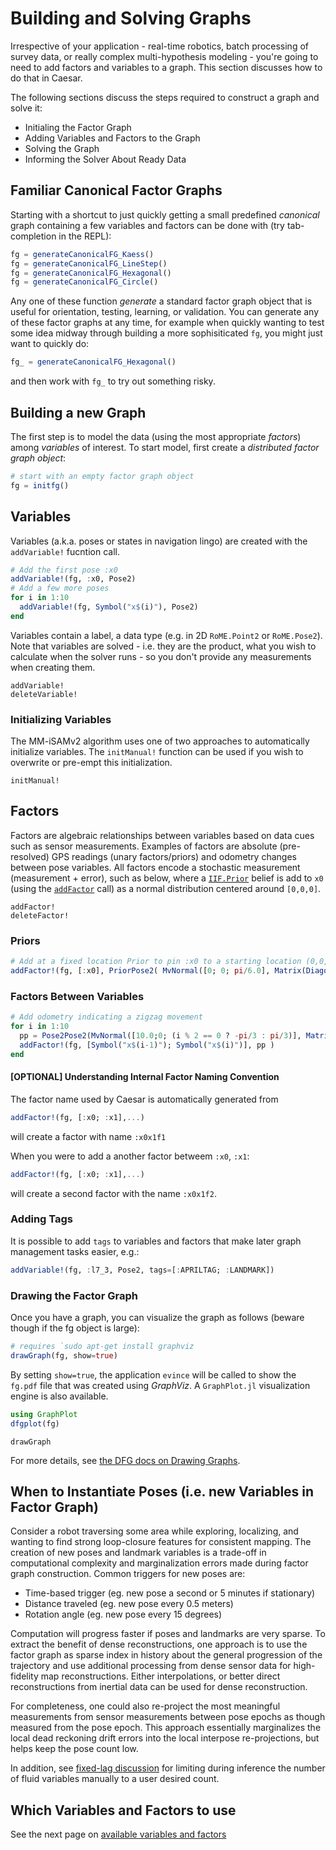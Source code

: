 # Building and Solving Graphs

Irrespective of your application - real-time robotics, batch processing of survey data, or really complex multi-hypothesis modeling - you're going to need to add factors and variables to a graph. This section discusses how to do that in Caesar.

The following sections discuss the steps required to construct a graph and solve it:
* Initialing the Factor Graph
* Adding Variables and Factors to the Graph
* Solving the Graph
* Informing the Solver About Ready Data

## Familiar Canonical Factor Graphs

Starting with a shortcut to just quickly getting a small predefined *canonical* graph containing a few variables and factors can be done with (try tab-completion in the REPL):
```julia
fg = generateCanonicalFG_Kaess()
fg = generateCanonicalFG_LineStep()
fg = generateCanonicalFG_Hexagonal()
fg = generateCanonicalFG_Circle()
```

Any one of these function *generate* a standard factor graph object that is useful for orientation, testing, learning, or validation.  You can generate any of these factor graphs at any time, for example when quickly wanting to test some idea midway through building a more sophisiticated `fg`, you might just want to quickly do:
```julia
fg_ = generateCanonicalFG_Hexagonal()
```

and then work with `fg_` to try out something risky.

## Building a new Graph

The first step is to model the data (using the most appropriate *factors*) among *variables* of interest.  To start model, first create a *distributed factor graph object*:

```julia
# start with an empty factor graph object
fg = initfg()
```

## Variables

Variables (a.k.a. poses or states in navigation lingo) are created with the `addVariable!` fucntion call.

```julia
# Add the first pose :x0
addVariable!(fg, :x0, Pose2)
# Add a few more poses
for i in 1:10
  addVariable!(fg, Symbol("x$(i)"), Pose2)
end
```

Variables contain a label, a data type (e.g. in 2D `RoME.Point2` or `RoME.Pose2`). Note that variables are solved - i.e. they are the product, what you wish to calculate when the solver runs - so you don't provide any measurements when creating them.

```@docs
addVariable!
deleteVariable!
```

### Initializing Variables

The MM-iSAMv2 algorithm uses one of two approaches to automatically initialize variables.  The `initManual!` function can be used if you wish to overwrite or pre-empt this initialization.

```@docs
initManual!
```

## Factors

Factors are algebraic relationships between variables based on data cues such as sensor measurements. Examples of factors are absolute (pre-resolved) GPS readings (unary factors/priors) and odometry changes between pose variables. All factors encode a stochastic measurement (measurement + error), such as below, where a [`IIF.Prior`](https://www.juliarobotics.org/Caesar.jl/latest/concepts/available_varfacs/#IncrementalInference.Prior) belief is add to `x0` (using the [`addFactor`](https://www.juliarobotics.org/Caesar.jl/latest/func_ref/#DistributedFactorGraphs.addFactor!) call) as a normal distribution centered around `[0,0,0]`.

```@docs
addFactor!
deleteFactor!
```

### Priors
```julia
# Add at a fixed location Prior to pin :x0 to a starting location (0,0,pi/6.0)
addFactor!(fg, [:x0], PriorPose2( MvNormal([0; 0; pi/6.0], Matrix(Diagonal([0.1;0.1;0.05].^2)) )))
```

### Factors Between Variables

```julia
# Add odometry indicating a zigzag movement
for i in 1:10
  pp = Pose2Pose2(MvNormal([10.0;0; (i % 2 == 0 ? -pi/3 : pi/3)], Matrix(Diagonal([0.1;0.1;0.1].^2))))
  addFactor!(fg, [Symbol("x$(i-1)"); Symbol("x$(i)")], pp )
end
```

#### [OPTIONAL] Understanding Internal Factor Naming Convention

The factor name used by Caesar is automatically generated from 
```julia
addFactor!(fg, [:x0; :x1],...)
```
will create a factor with name `:x0x1f1`

When you were to add a another factor betweem `:x0`, `:x1`:
```julia
addFactor!(fg, [:x0; :x1],...)
```
will create a second factor with the name `:x0x1f2`.

### Adding Tags

It is possible to add `tags` to variables and factors that make later graph management tasks easier, e.g.:
```julia
addVariable!(fg, :l7_3, Pose2, tags=[:APRILTAG; :LANDMARK])
```

### Drawing the Factor Graph

Once you have a graph, you can visualize the graph as follows (beware though if the fg object is large):
```julia
# requires `sudo apt-get install graphviz
drawGraph(fg, show=true)
```

By setting `show=true`, the application `evince` will be called to show the `fg.pdf` file that was created using *GraphViz*.  A `GraphPlot.jl` visualization engine is also available.
```julia
using GraphPlot
dfgplot(fg)
```

```@docs
drawGraph
```

For more details, see [the DFG docs on Drawing Graphs](https://juliarobotics.org/DistributedFactorGraphs.jl/latest/DrawingGraphs/#Drawing-Graphs-1).

## When to Instantiate Poses (i.e. new Variables in Factor Graph)

Consider a robot traversing some area while exploring, localizing, and wanting to find strong loop-closure features for consistent mapping.  The creation of new poses and landmark variables is a trade-off in computational complexity and marginalization errors made during factor graph construction.  Common triggers for new poses are:
- Time-based trigger (eg. new pose a second or 5 minutes if stationary)
- Distance traveled (eg. new pose every 0.5 meters)
- Rotation angle (eg. new pose every 15 degrees)

Computation will progress faster if poses and landmarks are very sparse.  To extract the benefit of dense reconstructions, one approach is to use the factor graph as sparse index in history about the general progression of the trajectory and use additional processing from dense sensor data for high-fidelity map reconstructions.  Either interpolations, or better direct reconstructions from inertial data can be used for dense reconstruction.

For completeness, one could also re-project the most meaningful measurements from sensor measurements between pose epochs as though measured from the pose epoch.  This approach essentially marginalizes the local dead reckoning drift errors into the local interpose re-projections, but helps keep the pose count low.

In addition, see [fixed-lag discussion](https://www.juliarobotics.org/Caesar.jl/latest/examples/examples/#Hexagonal-2D-1) for limiting during inference the number of fluid variables manually to a user desired count.

## Which Variables and Factors to use

See the next page on [available variables and factors](https://www.juliarobotics.org/Caesar.jl/latest/concepts/available_varfacs/)
